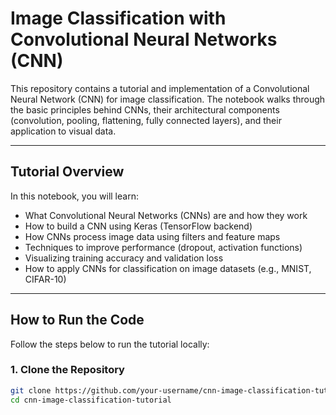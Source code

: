 # Image Classification with Convolutional Neural Networks (CNN)

This repository contains a tutorial and implementation of a Convolutional Neural Network (CNN) for image classification. The notebook walks through the basic principles behind CNNs, their architectural components (convolution, pooling, flattening, fully connected layers), and their application to visual data.

---

##  Tutorial Overview

In this notebook, you will learn:
- What Convolutional Neural Networks (CNNs) are and how they work
- How to build a CNN using Keras (TensorFlow backend)
- How CNNs process image data using filters and feature maps
- Techniques to improve performance (dropout, activation functions)
- Visualizing training accuracy and validation loss
- How to apply CNNs for classification on image datasets (e.g., MNIST, CIFAR-10)

---

##  How to Run the Code

Follow the steps below to run the tutorial locally:

### 1. Clone the Repository
```bash
git clone https://github.com/your-username/cnn-image-classification-tutorial.git
cd cnn-image-classification-tutorial
